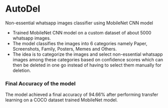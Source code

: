 # AutoDel
Non-essential whatsapp images classifier using MobileNet CNN model

* Trained MobileNet CNN model on a custom dataset of about 5000 whatsapp images. 
* The model classifies the images into 6 categories namely Paper, Screenshots, Family, Posters, Memes and Others.
* The idea is to categorize the images and select non-essential whatsapp images among these categories based on confidence scores which can then be deleted in one go instead of having to select them manually for deletion.

### Final Accuracy of the model
The model achieved a final accuracy of 94.66% after performing transfer learning on a COCO dataset trained MobileNet model.
